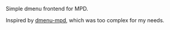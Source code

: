 Simple dmenu frontend for MPD.

Inspired by [dmenu-mpd](https://github.com/UliArmy/dmenu-mpd), which was too complex for my needs.
